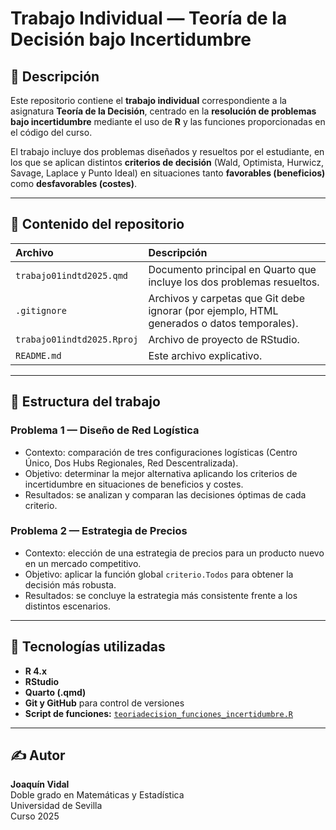 # Trabajo Individual — Teoría de la Decisión bajo Incertidumbre

## 📘 Descripción

Este repositorio contiene el **trabajo individual** correspondiente a la asignatura **Teoría de la Decisión**, centrado en la **resolución de problemas bajo incertidumbre** mediante el uso de **R** y las funciones proporcionadas en el código del curso.

El trabajo incluye dos problemas diseñados y resueltos por el estudiante, en los que se aplican distintos **criterios de decisión** (Wald, Optimista, Hurwicz, Savage, Laplace y Punto Ideal) en situaciones tanto **favorables (beneficios)** como **desfavorables (costes)**.

---

## 📂 Contenido del repositorio

| Archivo | Descripción |
|:--|:--|
| `trabajo01indtd2025.qmd` | Documento principal en Quarto que incluye los dos problemas resueltos. |
| `.gitignore` | Archivos y carpetas que Git debe ignorar (por ejemplo, HTML generados o datos temporales). |
| `trabajo01indtd2025.Rproj` | Archivo de proyecto de RStudio. |
| `README.md` | Este archivo explicativo. |

---

## 🧮 Estructura del trabajo

### **Problema 1 — Diseño de Red Logística**
- Contexto: comparación de tres configuraciones logísticas (Centro Único, Dos Hubs Regionales, Red Descentralizada).
- Objetivo: determinar la mejor alternativa aplicando los criterios de incertidumbre en situaciones de beneficios y costes.
- Resultados: se analizan y comparan las decisiones óptimas de cada criterio.

### **Problema 2 — Estrategia de Precios**
- Contexto: elección de una estrategia de precios para un producto nuevo en un mercado competitivo.
- Objetivo: aplicar la función global `criterio.Todos` para obtener la decisión más robusta.
- Resultados: se concluye la estrategia más consistente frente a los distintos escenarios.

---

## 🧰 Tecnologías utilizadas

- **R 4.x**
- **RStudio**
- **Quarto (.qmd)**
- **Git y GitHub** para control de versiones
- **Script de funciones:** [`teoriadecision_funciones_incertidumbre.R`](https://github.com/calote/TDecisionCodigo)

---

## ✍️ Autor

**Joaquín Vidal**  
Doble grado en Matemáticas y Estadística  
Universidad de Sevilla  
Curso 2025  